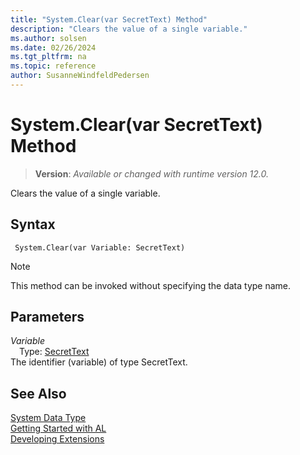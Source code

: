 ```yaml
---
title: "System.Clear(var SecretText) Method"
description: "Clears the value of a single variable."
ms.author: solsen
ms.date: 02/26/2024
ms.tgt_pltfrm: na
ms.topic: reference
author: SusanneWindfeldPedersen
---
```

[//]: # (START>DO_NOT_EDIT)
[//]: # (IMPORTANT:Do not edit any of the content between here and the END>DO_NOT_EDIT.)
[//]: # (Any modifications should be made in the .xml files in the ModernDev repo.)
# System.Clear(var SecretText) Method
> **Version**: _Available or changed with runtime version 12.0._

Clears the value of a single variable.


## Syntax
```AL
 System.Clear(var Variable: SecretText)
```
> [!NOTE]
> This method can be invoked without specifying the data type name.
## Parameters
*Variable*  
&emsp;Type: [SecretText](../secrettext/secrettext-data-type.md)  
The identifier (variable) of type SecretText.  



[//]: # (IMPORTANT: END>DO_NOT_EDIT)
## See Also
[System Data Type](system-data-type.md)  
[Getting Started with AL](../../devenv-get-started.md)  
[Developing Extensions](../../devenv-dev-overview.md)